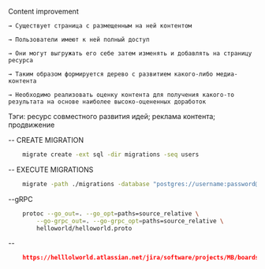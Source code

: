 Content improvement

    → Существует страница с размещенным на ней контентом
    
    → Пользователи имеют к ней полный доступ
    
    → Они могут выгружать его себе затем изменять и добавлять на страницу ресурса
    
    → Таким образом формируется дерево с развитием какого-либо медиа-контента
    
    → Необходимо реализовать оценку контента для получения какого-то результата на основе наиболее высоко-оцененных доработок
    
Тэги: ресурс совместного развития идей; реклама контента; продвижение




-- CREATE MIGRATION
```sh
    migrate create -ext sql -dir migrations -seq users
```
-- EXECUTE MIGRATIONS
```sh
    migrate -path ./migrations -database "postgres://username:password@localhost:5432/dbname?sslmode=disable" up
```

--gRPC
```sh
    protoc --go_out=. --go_opt=paths=source_relative \
        --go-grpc_out=. --go-grpc_opt=paths=source_relative \
        helloworld/helloworld.proto
```
--


```json
    https://helllolworld.atlassian.net/jira/software/projects/MB/boards/35/backlog
```
